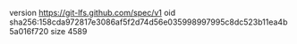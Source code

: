 version https://git-lfs.github.com/spec/v1
oid sha256:158cda972817e3086af5f2d74d56e035998997995c8dc523b11ea4b5a016f720
size 4589

